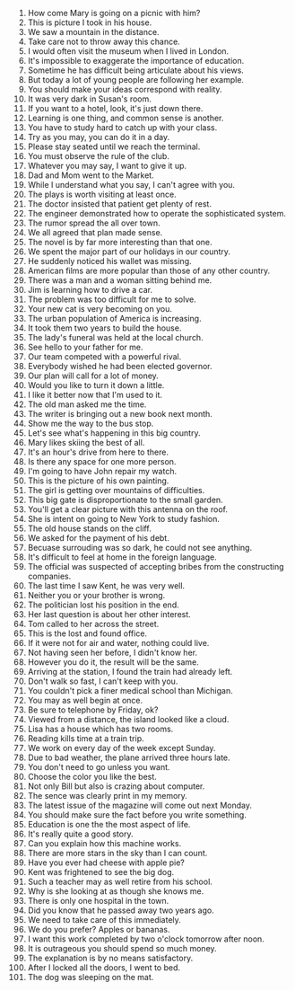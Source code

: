 1. How come Mary is going on a picnic with him?
2. This is picture I took in his house.
3. We saw a mountain in the distance.
4. Take care not to throw away this chance.
5. I would often visit the museum when I lived in London.
6. It's impossible to exaggerate the importance of education.
7. Sometime he has difficult being articulate about his views.
8. But today a lot of young people are following her example.
9. You should make your ideas correspond with reality.
10. It was very dark in Susan's room.
11. If you want to a hotel, look, it's just down there.
12. Learning is one thing, and common sense is another.
13. You have to study hard to catch up with your class.
14. Try as you may, you can do it in a day.
15. Please stay seated until we reach the terminal.
16. You must observe the rule of the club.
17. Whatever you may say, I want to give it up.
18. Dad and Mom went to the Market.
19. While I understand what you say, I can't agree with you.
20. The plays is worth visiting at least once.
21. The doctor insisted that patient get plenty of rest.
22. The engineer demonstrated how to operate the sophisticated system.
23. The rumor spread the all over town.
24. We all agreed that plan made sense.
25. The novel is by far more interesting than that one.
26. We spent the major part of our holidays in our country.
27. He suddenly noticed his wallet was missing.
28. American films are more popular than those of any other country.
29. There was a man and a woman sitting behind me.
30. Jim is learning how to drive a car.
31. The problem was too difficult for me to solve.
32. Your new cat is very becoming on you.
32. The urban population of America is increasing.
33. It took them two years to build the house.
34. The lady's funeral was held at the local church.
35. See hello to your father for me.
36. Our team competed with a powerful rival.
37. Everybody wished he had been elected governor.
38. Our plan will call for a lot of money.
39. Would you like to turn it down a little.
40. I like it better now that I'm used to it.
41. The old man asked me the time.
42. The writer is bringing out a new book next month.
43. Show me the way to the bus stop.
44. Let's see what's happening in this big country.
45. Mary likes skiing the best of all.
46. It's an hour's drive from here to there.
47. Is there any space for one more person.
48. I'm going to have John repair my watch.
49. This is the picture of his own painting.
50. The girl is getting over mountains of difficulties.
51. This big gate is disproportionate to the small garden.
52. You'll get a clear picture with this antenna on the roof.
53. She is intent on going to New York to study fashion.
54. The old house stands on the cliff.
55. We asked for the payment of his debt.
56. Becuase surrouding was so dark, he could not see anything.
57. It's difficult to feel at home in the foreign language.
58. The official was suspected of accepting bribes from the constructing companies.
59. The last time I saw Kent, he was very well.
60. Neither you or your brother is wrong.
61. The politician lost his position in the end.
62. Her last question is about her other interest.
63. Tom called to her across the street.
64. This is the lost and found office.
65. If it were not for air and water, nothing could live.
66. Not having seen her before, I didn't know her.
67. However you do it, the result will be the same.
68. Arriving at the station, I found the train had already left.
69. Don't walk so fast, I can't keep with you.
70. You couldn't pick a finer medical school than Michigan.
71. You may as well begin at once.
72. Be sure to telephone by Friday, ok?
73. Viewed from a distance, the island looked like a cloud.
74. Lisa has a house which has two rooms.
75. Reading kills time at a train trip.
76. We work on every day of the week except Sunday.
77. Due to bad weather, the plane arrived three hours late.
78. You don't need to go unless you want.
79. Choose the color you like the best.
80. Not only Bill but also is crazing about computer.
81. The sence was clearly print in my memory.
82. The latest issue of the magazine will come out next Monday.
83. You should make sure the fact before you write something.
84. Education is one the the most aspect of life.
85. It's really quite a good story.
86. Can you explain how this machine works.
87. There are more stars in the sky than I can count. 
88. Have you ever had cheese with apple pie?
89. Kent was frightened to see the big dog.
90. Such a teacher may as well retire from his school.
91. Why is she looking at as though she knows me.
92. There is only one hospital in the town.
93. Did you know that he passed away two years ago.
94. We need to take care of this immediately.
95. We do you prefer? Apples or bananas.
96. I want this work completed by two o'clock tomorrow after noon.
97. It is outrageous you should spend so much money.
98. The explanation is by no means satisfactory.
99. After I locked all the doors, I went to bed.
100. The dog was sleeping on the mat.